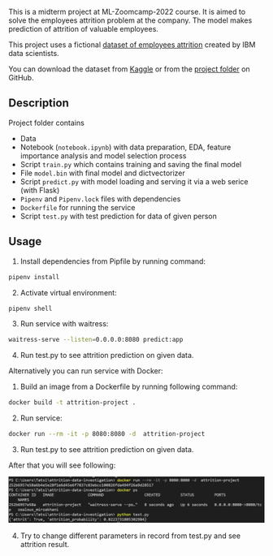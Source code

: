 This is a midterm project at ML-Zoomcamp-2022 course. It is aimed to solve the employees attrition problem at the company. The model makes prediction of attrition of valuable employees. 

This project uses a fictional [dataset of employees attrition](https://www.kaggle.com/datasets/whenamancodes/hr-employee-attrition) created by IBM data scientists.

You can download the dataset from [Kaggle](https://www.kaggle.com/datasets/whenamancodes/hr-employee-attrition) or from the [project folder](https://github.com/tanyashagova/ML-Zoomcamp-2022/blob/main/midtermproject/HR%20Employee%20Attrition.csv) on GitHub.


## Description

Project folder contains

* Data 
* Notebook (`notebook.ipynb`) with data preparation, EDA, feature importance analysis and model selection process
* Script `train.py` which contains  training and saving the final model
* File `model.bin` with final model and dictvectorizer
* Script `predict.py` with model loading and serving it via a web serice (with Flask)
* `Pipenv` and `Pipenv.lock` files with dependencies
* `Dockerfile` for running the service
* Script `test.py` with test prediction for data of given person 


## Usage

1. Install dependencies from Pipfile by running command:
```sh
pipenv install
```
2. Activate virtual environment:
```sh
pipenv shell
```
3. Run service with waitress:
```sh
waitress-serve --listen=0.0.0.0:8080 predict:app
```

4. Run test.py to see attrition prediction on given data.

Alternatively you can run service with Docker:
1. Build an image from a Dockerfile by running following command:
```sh
docker build -t attrition-project .
```
2. Run service:
```sh
docker run --rm -it -p 8080:8080 -d  attrition-project
```
3. Run test.py to see attrition prediction on given data.

After that you will see following:

![Result_image](screen.png)

4. Try to change different parameters in record from test.py and see attrition result.